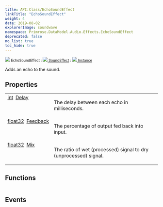 ```yaml
---
title: API:Class/EchoSoundEffect
linkTitle: "EchoSoundEffect"
weight: 4
date: 2019-08-02
explorerImage: soundwave
namespace: Primrose.DataModel.Audio.Effects.EchoSoundEffect
deprecated: false
no_list: true
toc_hide: true
---
```

<small class="inheritance">
<span class="" href="/docs/api-reference/Class/EchoSoundEffect"><img src="/icons/silk/soundwave.png"/>&nbsp;EchoSoundEffect</span>&nbsp;:&nbsp;<a class="" href="/docs/api-reference/Class/SoundEffect"><img src="/icons/silk/soundwave.png"/>&nbsp;SoundEffect</a>&nbsp;:&nbsp;<a class="" href="/docs/api-reference/Class/Instance"><img src="/icons/silk/default.png"/>&nbsp;Instance</a></small>
<p class="summary">

Adds an echo to the sound.

</p>
 
## Properties
 
<table class="studiohide">
<tbody>
<tr class="function-row ">
<td style="vertical-align:top;white-space:normal;">
<div>
<a class="type" href="/docs/api-reference/System/Primitives#int32">int</a><span class="method-body" style="text-indent: -2em; padding-left: 0.5em"><a class="name" href="Delay">Delay</a></span></td>
<td style="vertical-align:top;white-space:normal;">
<p>
The delay between each echo in milliseconds.
</p></td>
</tr>

<tr class="function-row ">
<td style="vertical-align:top;white-space:normal;">
<div>
<a class="type" href="/docs/api-reference/System/Primitives#single">float32</a><span class="method-body" style="text-indent: -2em; padding-left: 0.5em"><a class="name" href="Feedback">Feedback</a></span></td>
<td style="vertical-align:top;white-space:normal;">
<p>
The percentage of output fed back into input.
</p></td>
</tr>

<tr class="function-row ">
<td style="vertical-align:top;white-space:normal;">
<div>
<a class="type" href="/docs/api-reference/System/Primitives#single">float32</a><span class="method-body" style="text-indent: -2em; padding-left: 0.5em"><a class="name" href="Mix">Mix</a></span></td>
<td style="vertical-align:top;white-space:normal;">
<p>
The ratio of wet (processed) signal to dry (unprocessed) signal.
</p></td>
</tr>

</tbody>
</table>
 
## Functions
 
<table class="studiohide">
<tbody>
</tbody>
</table>
 
## Events
 
<table class="studiohide">
<tbody>
</tbody>
</table>
<b>
</b>
<div class="inheritors">
<ul class="root">
</ul>
</div>
